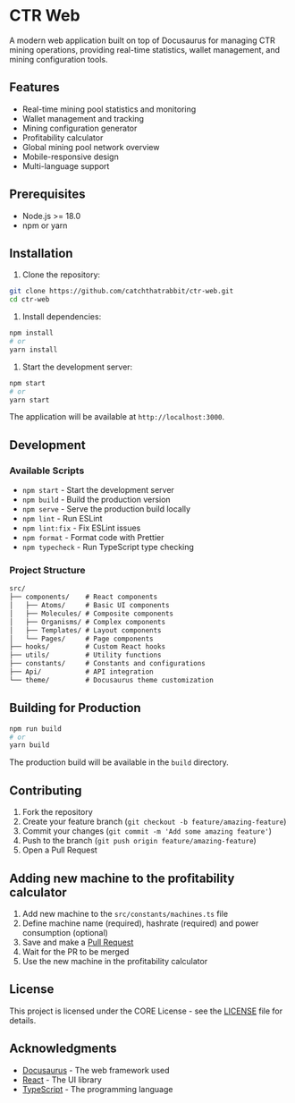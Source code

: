 # CTR Web

A modern web application built on top of Docusaurus for managing CTR mining operations, providing real-time statistics, wallet management, and mining configuration tools.

## Features

- Real-time mining pool statistics and monitoring
- Wallet management and tracking
- Mining configuration generator
- Profitability calculator
- Global mining pool network overview
- Mobile-responsive design
- Multi-language support

## Prerequisites

- Node.js >= 18.0
- npm or yarn

## Installation

1. Clone the repository:

```bash
git clone https://github.com/catchthatrabbit/ctr-web.git
cd ctr-web
```

1. Install dependencies:

```bash
npm install
# or
yarn install
```

1. Start the development server:

```bash
npm start
# or
yarn start
```

The application will be available at `http://localhost:3000`.

## Development

### Available Scripts

- `npm start` - Start the development server
- `npm build` - Build the production version
- `npm serve` - Serve the production build locally
- `npm lint` - Run ESLint
- `npm lint:fix` - Fix ESLint issues
- `npm format` - Format code with Prettier
- `npm typecheck` - Run TypeScript type checking

### Project Structure

```txt
src/
├── components/    # React components
│   ├── Atoms/     # Basic UI components
│   ├── Molecules/ # Composite components
│   ├── Organisms/ # Complex components
│   ├── Templates/ # Layout components
│   └── Pages/     # Page components
├── hooks/         # Custom React hooks
├── utils/         # Utility functions
├── constants/     # Constants and configurations
├── Api/           # API integration
└── theme/         # Docusaurus theme customization
```

## Building for Production

```bash
npm run build
# or
yarn build
```

The production build will be available in the `build` directory.

## Contributing

1. Fork the repository
2. Create your feature branch (`git checkout -b feature/amazing-feature`)
3. Commit your changes (`git commit -m 'Add some amazing feature'`)
4. Push to the branch (`git push origin feature/amazing-feature`)
5. Open a Pull Request

## Adding new machine to the profitability calculator

1. Add new machine to the `src/constants/machines.ts` file
2. Define machine name (required), hashrate (required) and power consumption (optional)
3. Save and make a [Pull Request](https://github.com/catchthatrabbit/ctr-web/pulls)
4. Wait for the PR to be merged
5. Use the new machine in the profitability calculator

## License

This project is licensed under the CORE License - see the [LICENSE](LICENSE) file for details.

## Acknowledgments

- [Docusaurus](https://docusaurus.io/) - The web framework used
- [React](https://reactjs.org/) - The UI library
- [TypeScript](https://www.typescriptlang.org/) - The programming language
